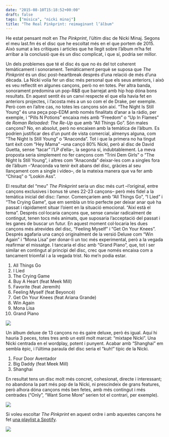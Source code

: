 ```yaml
---
date: "2015-08-10T15:18:52+00:00"
draft: false
tags: ["música", "nicki minaj"]
title: "The Real Pinkprint: reimaginant l’àlbum"
---
```


He estat pensant molt en _The Pinkprint_, l’últim disc de Nicki Minaj. Segons el meu last.fm és el disc que he escoltat més en el que portem de 2015. Això sumat a les crítiques i articles que he llegit sobre l’àlbum m’ha fet arribar a la conclusió que és un disc complicat, i que sí, podria ser millor.

<!-- more -->

Un dels problemes que té el disc és que no és del tot coherent temàticament i sonorament. Temàticament perquè se suposa que _The Pinkprint_ és un disc post-heartbreak després d’una relació de més d’una dècada. La Nicki volia fer un disc més personal que els seus anteriors, i això es veu reflectit en algunes cançons, però no en totes. Per altra banda, sonorament predomina un pop-R&amp;B que barrejat amb hip hop dóna bons resultats. En aquest sentit és un canvi respecte el que ella havia fet en anteriors projectes, i l’acosta més a un so com el de Drake, per exemple. Però com en l’altre cas, no totes les cançons són així. “The Night Is Still Young” és una peça pop-EDM amb només finalitats d’anar a la ràdio, per exemple, i “Pills N Potions” encaixa més amb “Freedom” o “Up In Flames” de _Roman Reloaded: The Re-Up_ que amb “All Things Go”.  Són males cançons? No, en absolut, però no encaixen amb la temàtica de l’àlbum. Es podrien justificar des d’un punt de vista comercial, almenys alguna, com “The Night Is Still Young” o “Anaconda”. Tot i que la primera no ha tingut tant èxit com “Hey Mama” –una cançó 80% Nicki, però al disc de David Guetta, sense “tacar” l’LP d’ella–, la segona sí, indubtablement. La meva proposta seria simplement no fer cançons com “Trini Dem Girls” o “The Night Is Still Young”, i altres com “Anaconda” deixar-les com a singles fora de l’àlbum –“Anaconda va tenir èxit abans del disc, gràcies al seu llançament com a single i vídeo–, de la mateixa manera que va fer amb “Chiraq” o “Lookin Ass”.

El resultat del “meu” _The Pinkprint_ seria un disc més curt –l’original, entre cançons exclusives i bonus té unes 22-23 cançons– però més fidel a la temàtica inicial del disc: l’amor. Començaríem amb “All Things Go”, “I Lied” i “The Crying Game”, que em sembla un trio perfecte per deixar anar què ha passat i ràpidament situar l’oient en la situació emocional. “Així està el tema”. Després col·locaria cançons que, sense canviar radicalment de contingut, tenen tocs més animats, que suposaria l’acceptació del passat i les ganes de buscar un futur. En aquest moment col·locaria les dues cançons més atrevides del disc, “Feeling Myself” i “Get On Your Knees”. Després agafaria una cançó originalment de la versió Deluxe com “Win Again” i “Mona Lisa” per donar-li un toc més experimental, però a la vegada reafirmar el missatge. I tancaria el disc amb “Grand Piano”, que, tot i ser similar en contingut al principi del disc, crec que només encaixa com a tancament triomfal i a la vegada trist. No me’n podia estar.

1.  All Things Go
2.  I Lied
3.  The Crying Game
4.  Buy A Heart (feat Meek Mill)
5.  Favorite (feat Jeremih)
6.  Feeling Myself (feat Beyoncé)
7.  Get On Your Knees (feat Ariana Grande)
8.  Win Again
9.  Mona Lisa
10.  Grand Piano

<img class="pImageFull" src="https://36.media.tumblr.com/52bcce8c70507b8ac95ba36c29eee39c/tumblr_nsvhb27L1n1u00ofno2_1280.png" />

Un àlbum deluxe de 13 cançons no és gaire deluxe, però és igual. Aquí hi hauria 3 peces, totes tres amb un estil molt marcat: “mixtape Nicki”. Una Nicki centrada en el wordplay, potent i punyent. Acabar amb “Shanghai” em sembla èpic, i l’última paraula del disc seria el “kuh!” típic de la Nicki.

1.  Four Door Aventador
2.  Big Daddy (feat Meek Mill)
3.  Shanghai

En resultat tens un disc molt més concret, cohesionat, directe i interessant; no abandona la part més pop de la Nicki, ni prescindeix de grans features, però alhora dóna cançons més ben fetes, amb més contingut i més centrades (“Only”, “Want Some More” serien tot el contrari, per exemple).

<img class="pImageFull" src="https://40.media.tumblr.com/3a9a1c2ff65c3d596dc3a8fb83166c65/tumblr_nsvhb27L1n1u00ofno1_1280.png" />

Si voleu escoltar _The Pinkprint_ en aquest ordre i amb aquestes cançons he fet [una playlist a Spotify](https://open.spotify.com/user/enricllonch/playlist/5xS2G92eA63CeijNmtNRmG).

<img id="splashFade" src="https://40.media.tumblr.com/5e9c1ae6bdac863ae6f215ff1c2c9e7e/tumblr_nsvgwttlP91u00ofno1_1280.png">